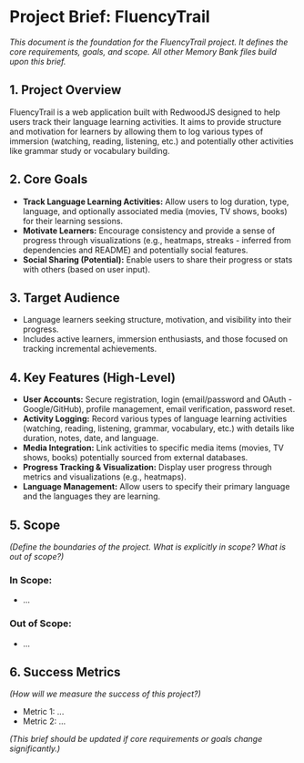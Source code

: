 # Project Brief: FluencyTrail

*This document is the foundation for the FluencyTrail project. It defines the core requirements, goals, and scope. All other Memory Bank files build upon this brief.*

## 1. Project Overview

FluencyTrail is a web application built with RedwoodJS designed to help users track their language learning activities. It aims to provide structure and motivation for learners by allowing them to log various types of immersion (watching, reading, listening, etc.) and potentially other activities like grammar study or vocabulary building.

## 2. Core Goals

*   **Track Language Learning Activities:** Allow users to log duration, type, language, and optionally associated media (movies, TV shows, books) for their learning sessions.
*   **Motivate Learners:** Encourage consistency and provide a sense of progress through visualizations (e.g., heatmaps, streaks - inferred from dependencies and README) and potentially social features.
*   **Social Sharing (Potential):** Enable users to share their progress or stats with others (based on user input).

## 3. Target Audience

*   Language learners seeking structure, motivation, and visibility into their progress.
*   Includes active learners, immersion enthusiasts, and those focused on tracking incremental achievements.

## 4. Key Features (High-Level)

*   **User Accounts:** Secure registration, login (email/password and OAuth - Google/GitHub), profile management, email verification, password reset.
*   **Activity Logging:** Record various types of language learning activities (watching, reading, listening, grammar, vocabulary, etc.) with details like duration, notes, date, and language.
*   **Media Integration:** Link activities to specific media items (movies, TV shows, books) potentially sourced from external databases.
*   **Progress Tracking & Visualization:** Display user progress through metrics and visualizations (e.g., heatmaps).
*   **Language Management:** Allow users to specify their primary language and the languages they are learning.

## 5. Scope

*(Define the boundaries of the project. What is explicitly in scope? What is out of scope?)*

### In Scope:
*   ...

### Out of Scope:
*   ...

## 6. Success Metrics

*(How will we measure the success of this project?)*

*   Metric 1: ...
*   Metric 2: ...

*(This brief should be updated if core requirements or goals change significantly.)*
